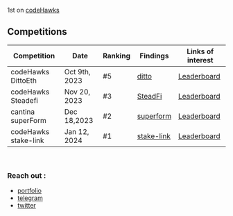 1st on [codeHawks](https://www.codehawks.com/leaderboard)
## Competitions

| Competition          | Date          | Ranking | Findings                                           | Links of interest                                                                    |
| -------------------- | ------------- | ------- | -------------------------------------------------- | ------------------------------------------------------------------------------------ |
| codeHawks DittoEth   | Oct 9th, 2023 | #5      | [ditto](./public-contests/ElHaj-DittoETH.md)       | [Leaderboard](https://www.codehawks.com/contests/clm871gl00001mp081mzjdlwc)          |
| codeHawks Steadefi   | Nov 20, 2023  | #3      | [SteadFi](./public-contests/ELHAJ-SteadeFi.md)     | [Leaderboard](https://www.codehawks.com/contests/clo38mm260001la08daw5cbuf)          |
| cantina superForm    | Dec 18,2023   | #2      | [superform](./public-contests/ElHaj-superform.md)  | [Leaderboard](https://cantina.xyz/competitions/2cd0b038-3e32-4db6-b488-0f85b6f0e49f) |
| codeHawks stake-link | Jan 12, 2024  | #1      | [stake-link](./public-contests/ElHaj-stakelink.md) | [Leaderboard](https://www.codehawks.com/contests/clqf7mgla0001yeyfah59c674)          |

<br>

### Reach out :

- [portfolio](https://elhajin.vercel.app/)
- [telegram](https://t.me/elhajin)
- [twitter](https://twitter.com/el_hajin)
